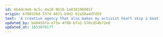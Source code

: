```yaml
---
id: 6b4dc4eb-4c5c-4a10-9b18-1e83d196081f
origin: 67003260-537d-4671-b9d2-01a58a4dfd59
text: 'A creative agency that also makes my activist heart skip a beat. Together we work on meaningful projects, where their expertise in the field of web design, UX and impact communication fits seamlessly with my knowledge of technical realization and accessibility.'
updated_by: b40458fa-e73a-4f88-bfa1-570cd54b72e0
updated_at: 1653070177
---
```

